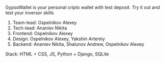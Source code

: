 GypsoWallet is your personal cripto wallet with test deposit. Try it out and test your inversor skills

1) Team-lead: Ospelnikov Alexey
2) Tech-lead: Ananiev Nikita
3) Frontend: Ospelnikov Alexey
4) Design: Ospelnikov Alexey, Yakshin Artemiy
5) Backend: Ananiev Nikita, Shalunov Andrew, Ospelnikov Alexey

Stack: HTML + CSS, JS, Python + Django, SQLite
